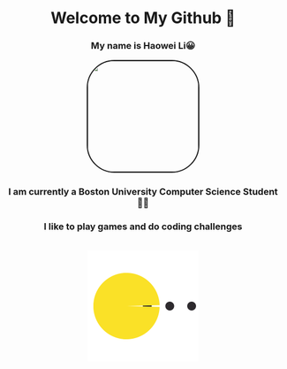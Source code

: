 
<h1 align="center">Welcome to My Github 👋</h1>

<h3 align="center" > My name is Haowei Li😀</h3>
<p align="center">
  <img   style = "height:200px; width: 200px;border: solid 2px; border-radius: 50px;" 
       src="https://www.uaspire.org/CMSPages/GetFile.aspx?guid=ef6cdd3e-5c25-4ff0-bee1-8006d922e850" >
</p>
<h3 align="center" > I am currently a Boston University Computer Science Student	🧑‍🎓</h3>
<h3 align="center"> I like to play games and do coding challenges</h3>
<div align="center">
	<br>
	<img src="https://raw.githubusercontent.com/Aniket965/Aniket965/master/pacman.svg?sanitize=true" width="200" height="200">
	<br>
</div>
